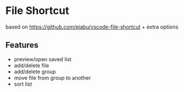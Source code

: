 # File Shortcut

based on https://github.com/ejabu/vscode-file-shortcut + extra options

## Features

- preview/open saved list
- add/delete file
- add/delete group
- move file from group to another
- sort list
